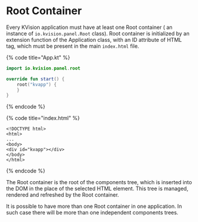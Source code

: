 # Root Container

Every KVision application must have at least one Root container \( an instance of `io.kvision.panel.Root` class\). Root container is initialized by an extension function of the Application class, with an ID attribute of HTML tag, which must be present in the main `index.html` file.

{% code title="App.kt" %}
```kotlin
import io.kvision.panel.root

override fun start() {
    root("kvapp") {
    }
}
```
{% endcode %}

{% code title="index.html" %}
```markup
<!DOCTYPE html>
<html>
...
<body>
<div id="kvapp"></div>
</body>
</html>
```
{% endcode %}

The Root container is the root of the components tree, which is inserted into the DOM in the place of the selected HTML element. This tree is managed, rendered and refreshed by the Root container.

It is possible to have more than one Root container in one application. In such case there will be more than one independent components trees.

